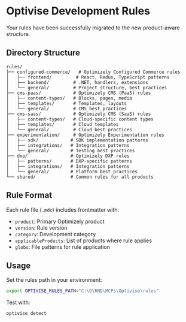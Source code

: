 # Optivise Development Rules

Your rules have been successfully migrated to the new product-aware structure.

## Directory Structure

```
rules/
├── configured-commerce/   # Optimizely Configured Commerce rules
│   ├── frontend/         # React, Redux, TypeScript patterns
│   ├── backend/         # .NET, handlers, extensions
│   └── general/         # Project structure, best practices
├── cms-paas/            # Optimizely CMS (PaaS) rules
│   ├── content-types/   # Blocks, pages, media
│   ├── templates/       # Templates, layouts
│   └── general/         # CMS best practices
├── cms-saas/            # Optimizely CMS (SaaS) rules
│   ├── content-types/   # Cloud-specific content types
│   ├── templates/       # Cloud templates
│   └── general/         # Cloud best practices
├── experimentation/     # Optimizely Experimentation rules
│   ├── sdk/            # SDK implementation patterns
│   ├── integrations/   # Integration patterns
│   └── general/        # Testing best practices
├── dxp/                # Optimizely DXP rules
│   ├── patterns/       # DXP-specific patterns
│   ├── integrations/   # Integration patterns
│   └── general/        # Platform best practices
└── shared/             # Common rules for all products
```

## Rule Format

Each rule file (`.mdc`) includes frontmatter with:

- `product`: Primary Optimizely product
- `version`: Rule version
- `category`: Development category
- `applicableProducts`: List of products where rule applies
- `globs`: File patterns for rule application

## Usage

Set the rules path in your environment:

```bash
export OPTIVISE_RULES_PATH="C:\D\RND\MCPs\Optivise\rules"
```

Test with:

```bash
optivise detect
```
